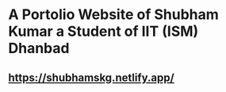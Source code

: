 # A Portolio Website of Shubham Kumar a Student of IIT (ISM) Dhanbad
## https://shubhamskg.netlify.app/
